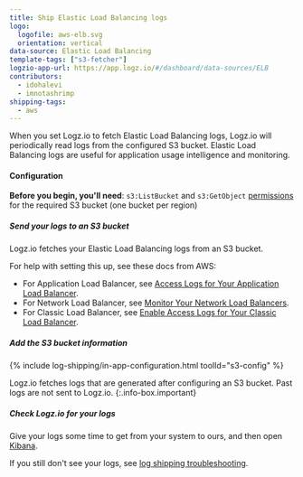 ```yaml
---
title: Ship Elastic Load Balancing logs
logo:
  logofile: aws-elb.svg
  orientation: vertical
data-source: Elastic Load Balancing
template-tags: ["s3-fetcher"]
logzio-app-url: https://app.logz.io/#/dashboard/data-sources/ELB
contributors:
  - idohalevi
  - imnotashrimp
shipping-tags:
  - aws
---
```


When you set Logz.io to fetch Elastic Load Balancing logs, Logz.io will periodically read logs from the configured S3 bucket. Elastic Load Balancing logs are useful for application usage intelligence and monitoring.

#### Configuration

**Before you begin, you'll need**:
`s3:ListBucket` and `s3:GetObject` [permissions](https://support.logz.io/hc/en-us/articles/209486129-Troubleshooting-AWS-IAM-Configuration-for-retrieving-logs-from-a-S3-Bucket) for the required S3 bucket (one bucket per region)

<div class="tasklist">

##### Send your logs to an S3 bucket

Logz.io fetches your Elastic Load Balancing logs from an S3 bucket.

For help with setting this up, see these docs from AWS:

* For Application Load Balancer,
  see [Access Logs for Your Application Load Balancer](https://docs.aws.amazon.com/elasticloadbalancing/latest/application/load-balancer-access-logs.html).
* For Network Load Balancer,
  see [Monitor Your Network Load Balancers](https://docs.aws.amazon.com/elasticloadbalancing/latest/network/load-balancer-monitoring.html).
* For Classic Load Balancer,
  see [Enable Access Logs for Your Classic Load Balancer](https://docs.aws.amazon.com/elasticloadbalancing/latest/classic/enable-access-logs.html).

##### Add the S3 bucket information

{% include log-shipping/in-app-configuration.html toolId="s3-config" %}

<!-- logzio-inject:s3-config -->

  Logz.io fetches logs that are generated after configuring an S3 bucket.
  Past logs are not sent to Logz.io.
  {:.info-box.important}

##### Check Logz.io for your logs

Give your logs some time to get from your system to ours, and then open [Kibana](https://app.logz.io/#/dashboard/kibana).

If you still don't see your logs, see [log shipping troubleshooting]({{site.baseurl}}/user-guide/log-shipping/log-shipping-troubleshooting.html).

</div>
